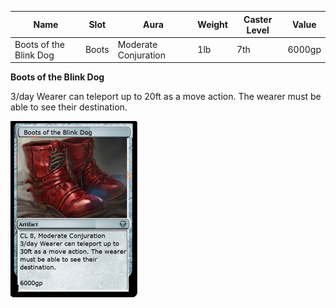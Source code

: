 
| Name                   | Slot  | Aura                 | Weight | Caster Level | Value  |
| ---------------------- | ----- | -------------------- | ------ | ------------ | ------ |
| Boots of the Blink Dog | Boots | Moderate Conjuration | 1lb    | 7th          | 6000gp |

**Boots of the Blink Dog**

3/day Wearer can teleport up to 20ft as a move action. The wearer must be able to see their destination.

![itemimage]

[itemimage]: /MagicItems/ItemArt/BootsOfTheBlinkDog.png
